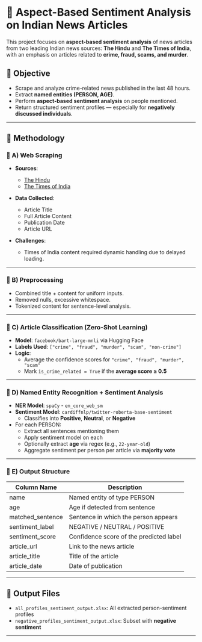 # 📰 Aspect-Based Sentiment Analysis on Indian News Articles

This project focuses on **aspect-based sentiment analysis** of news articles from two leading Indian news sources: **The Hindu** and **The Times of India**, with an emphasis on articles related to **crime, fraud, scams, and murder**.

## 📌 Objective

- Scrape and analyze crime-related news published in the last 48 hours.
- Extract **named entities (PERSON, AGE)**.
- Perform **aspect-based sentiment analysis** on people mentioned.
- Return structured sentiment profiles — especially for **negatively discussed individuals**.

---

## 🧠 Methodology

### 🔹 A) Web Scraping

- **Sources**:  
  - [The Hindu](https://www.thehindu.com/)
  - [The Times of India](https://timesofindia.indiatimes.com/)

- **Data Collected**:
  - Article Title  
  - Full Article Content  
  - Publication Date  
  - Article URL  

- **Challenges**:
  - Times of India content required dynamic handling due to delayed loading.

---

### 🔹 B) Preprocessing

- Combined title + content for uniform inputs.
- Removed nulls, excessive whitespace.
- Tokenized content for sentence-level analysis.

---

### 🔹 C) Article Classification (Zero-Shot Learning)

- **Model**: `facebook/bart-large-mnli` via Hugging Face
- **Labels Used**: `["crime", "fraud", "murder", "scam", "non-crime"]`
- **Logic**:  
  - Average the confidence scores for `"crime", "fraud", "murder", "scam"`
  - Mark `is_crime_related = True` if the **average score ≥ 0.5**

---

### 🔹 D) Named Entity Recognition + Sentiment Analysis

- **NER Model**: `spaCy` - `en_core_web_sm`
- **Sentiment Model**: `cardiffnlp/twitter-roberta-base-sentiment`
  - Classifies into **Positive**, **Neutral**, or **Negative**
- For each PERSON:
  - Extract all sentences mentioning them
  - Apply sentiment model on each
  - Optionally extract **age** via regex (e.g., `22-year-old`)
  - Aggregate sentiment per person per article via **majority vote**

---

### 🔹 E) Output Structure

| Column Name         | Description                               |
|---------------------|-------------------------------------------|
| name                | Named entity of type PERSON               |
| age                 | Age if detected from sentence             |
| matched_sentence    | Sentence in which the person appears      |
| sentiment_label     | NEGATIVE / NEUTRAL / POSITIVE             |
| sentiment_score     | Confidence score of the predicted label   |
| article_url         | Link to the news article                  |
| article_title       | Title of the article                      |
| article_date        | Date of publication                       |

---

## 📁 Output Files

- `all_profiles_sentiment_output.xlsx`: All extracted person-sentiment profiles  
- `negative_profiles_sentiment_output.xlsx`: Subset with **negative sentiment**

---

